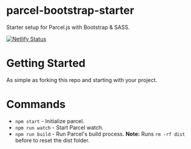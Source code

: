 # parcel-bootstrap-starter
Starter setup for Parcel.js with Bootstrap & SASS.

[![Netlify Status](https://api.netlify.com/api/v1/badges/9643a3ce-1b03-4798-b46a-03dd4832c859/deploy-status)](https://app.netlify.com/sites/serenityinterior/deploys)

# Getting Started
As simple as forking this repo and starting with your project.

# Commands
* ```npm start``` - Initialize parcel.
* ```npm run watch``` - Start Parcel watch.
* ```npm run build``` - Run Parcel's build process. **Note:** Runs ```rm -rf dist``` before to reset the dist folder.
